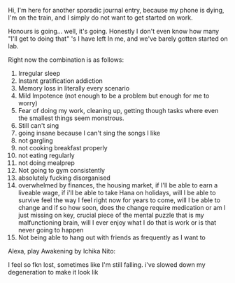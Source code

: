 Hi, I'm here for another sporadic journal entry, because my phone is dying, I'm on the train, and I simply do not want to get started on work.

Honours is going... well, it's going. Honestly I don't even know how many "I'll get to doing that" 's I have left In me, and we've barely gotten started on lab.

Right now the combination is as follows:
1. Irregular sleep
2. Instant gratification addiction
3. Memory loss in literally every scenario
4. Mild Impotence (not enough to be a problem but enough for me to worry)
5. Fear of doing my work, cleaning up, getting though tasks where even the smallest things seem monstrous.
6. Still can't sing
7. going insane because I can't sing the songs I like
8. not gargling
9. not cooking breakfast properly
10. not eating regularly
11. not doing mealprep
12. Not going to gym consistently
13. absolutely fucking disorganised
14. overwhelmed by finances, the housing market, if I'll be able to earn a liveable wage, if i'll be able to take Hana on holidays, will I be able to survive feel the way I feel right now for years to come, will I be able to change and if so how soon, does the change require medication or am I just missing on key, crucial piece of the mental puzzle that is my malfunctioning brain, will I ever enjoy what I do that is work or is that never going to happen
15. Not being able to hang out with friends as frequently as I want to

Alexa, play Awakening by Ichika Nito:

I feel so fkn lost, sometimes like I'm still falling. i've slowed down my degeneration to make it look lik